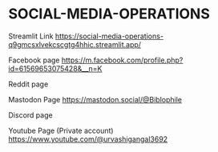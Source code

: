 # SOCIAL-MEDIA-OPERATIONS

Streamlit Link 
https://social-media-operations-q9gmcsxlvekcscgtg4hhic.streamlit.app/

Facebook page 
https://m.facebook.com/profile.php?id=61569653075428&__n=K

Reddit page


Mastodon Page
https://mastodon.social/@Biblophile

Discord page


Youtube Page (Private account)
https://www.youtube.com/@urvashigangal3692

